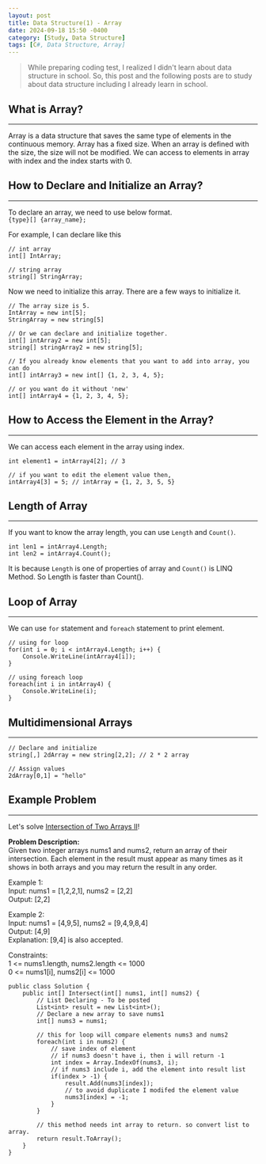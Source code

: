 ```yaml
---
layout: post
title: Data Structure(1) - Array
date: 2024-09-18 15:50 -0400
category: [Study, Data Structure]
tags: [C#, Data Structure, Array]
---
```


> While preparing coding test, I realized I didn't learn about data structure in school.
> So, this post and the following posts are to study about data structure including I already learn in school.

## What is Array?
---
Array is a data structure that saves the same type of elements in the continuous memory. Array has a fixed size.
When an array is defined with the size, the size will not be modified. We can access to elements in array with index and the index starts with 0.

## How to Declare and Initialize an Array?
---
To declare an array, we need to use below format.   
`{type}[] {array_name};`

For example, I can declare like this
```shell
// int array
int[] IntArray;

// string array
string[] StringArray;
```

Now we need to initialize this array. There are a few ways to initialize it.
```shell
// The array size is 5.
IntArray = new int[5];
StringArray = new string[5]

// Or we can declare and initialize together.
int[] intArray2 = new int[5];
string[] stringArray2 = new string[5];

// If you already know elements that you want to add into array, you can do
int[] intArray3 = new int[] {1, 2, 3, 4, 5};

// or you want do it without 'new'
int[] intArray4 = {1, 2, 3, 4, 5};
```

## How to Access the Element in the Array?
---
We can access each element in the array using index.
```shell
int element1 = intArray4[2]; // 3

// if you want to edit the element value then,
intArray4[3] = 5; // intArray = {1, 2, 3, 5, 5}
```

## Length of Array
---
If you want to know the array length, you can use `Length` and `Count()`.
```shell
int len1 = intArray4.Length;
int len2 = intArray4.Count();
```
It is because `Length` is one of properties of array and `Count()` is LINQ Method. So Length is faster than Count().

## Loop of Array
---
We can use `for` statement and `foreach` statement to print element.
```shell
// using for loop
for(int i = 0; i < intArray4.Length; i++) {
    Console.WriteLine(intArray4[i]);
}

// using foreach loop
foreach(int i in intArray4) {
    Console.WriteLine(i);
}
```

## Multidimensional Arrays
---
```shell
// Declare and initialize
string[,] 2dArray = new string[2,2]; // 2 * 2 array

// Assign values
2dArray[0,1] = "hello"
```

## Example Problem
---
Let's solve [Intersection of Two Arrays II](https://leetcode.com/problems/intersection-of-two-arrays-ii/)!

**Problem Description:**   
Given two integer arrays nums1 and nums2, return an array of their intersection. Each element in the result must appear as many times as it shows in both arrays and you may return the result in any order.

Example 1:   
Input: nums1 = [1,2,2,1], nums2 = [2,2]   
Output: [2,2]

Example 2:   
Input: nums1 = [4,9,5], nums2 = [9,4,9,8,4]   
Output: [4,9]   
Explanation: [9,4] is also accepted.
 
Constraints:   
1 <= nums1.length, nums2.length <= 1000   
0 <= nums1[i], nums2[i] <= 1000

```shell
public class Solution {
    public int[] Intersect(int[] nums1, int[] nums2) {
        // List Declaring - To be posted
        List<int> result = new List<int>();
        // Declare a new array to save nums1
        int[] nums3 = nums1;
        
        // this for loop will compare elements nums3 and nums2
        foreach(int i in nums2) {
            // save index of element
            // if nums3 doesn't have i, then i will return -1
            int index = Array.IndexOf(nums3, i);
            // if nums3 include i, add the element into result list
            if(index > -1) {
                result.Add(nums3[index]);
                // to avoid duplicate I modifed the element value
                nums3[index] = -1;
            }
        }
        
        // this method needs int array to return. so convert list to array.
        return result.ToArray();
    }
}
```